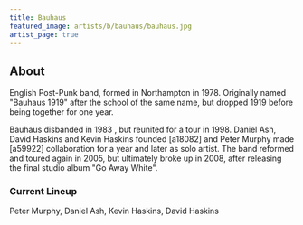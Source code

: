 ```yaml
---
title: Bauhaus
featured_image: artists/b/bauhaus/bauhaus.jpg
artist_page: true
---
```

## About

English Post-Punk band, formed in Northampton in 1978.
Originally named "Bauhaus 1919" after the school of the same name, but dropped 1919 before being together for one year.

Bauhaus disbanded in 1983 , but reunited for a tour in 1998.
Daniel Ash, David Haskins and Kevin Haskins founded [a18082] and Peter Murphy made [a59922] collaboration for a year and later as solo artist.
The band reformed and toured again in 2005, but ultimately broke up in 2008, after releasing the final studio album "Go Away White".


### Current Lineup

Peter Murphy, Daniel Ash, Kevin Haskins, David Haskins


